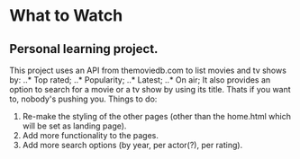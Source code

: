 # What to Watch
## Personal learning project.
This project uses an API from themoviedb.com to list movies and tv shows by:
..* Top rated;
..* Popularity;
..* Latest;
..* On air;
It also provides an option to search for a movie or a tv show by using its title. Thats if you want to, nobody's pushing you.
Things to do:
1. Re-make the styling of the other pages (other than the home.html which will be set as landing page).
2. Add more functionality to the pages.
3. Add more search options (by year, per actor(?), per rating).
